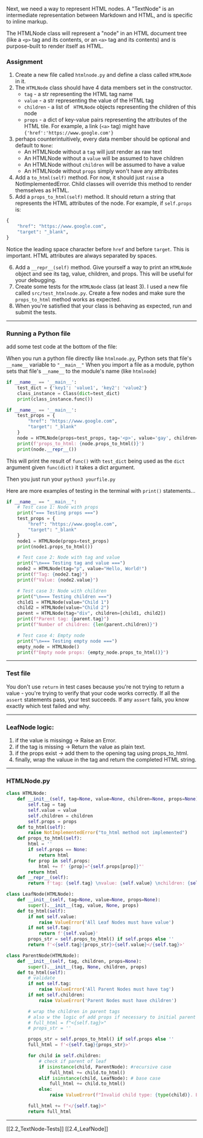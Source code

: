 Next, we need a way to represent HTML nodes. 
A "TextNode" is an intermediate representation between Markdown and HTML, 
and is specific to inline markup. 

The HTMLNode class will represent a "node" in an HTML document tree 
(like a `<p>` tag and its contents, or an `<a>` tag and its contents) 
and is purpose-built to render itself as HTML.

### Assignment
1. Create a new file called `htmlnode.py` and define a class called `HTMLNode` in it.
2. The `HTMLNode` class should have 4 data members set in the constructor. 
	- `tag` - a str representing the HTML tag name
	- `value` - a str representing the value of  the HTML tag
	- `children` - a list of ` HTMLNode` objects representing the children of this node
	- `props` - a dict of key-value pairs representing the attributes of the HTML tile. For example, a link (`<a>` tag) might have `{'href':'https://www.google.com'}`
3. perhaps counterintuitively, every data member should be optional and default to `None`:
	-  An HTMLNode without a `tag` will just render as raw text
	- An HTMLNode without a `value` will be assumed to have children
	- An HTMLNode without `children` will be assumed to have a value
	- An HTMLNode without `props` simply won't have any attributes
4. Add a `to_html(self)` method. For now, it should just `raise` a NotImplementedError. Child classes will override this method to render themselves as HTML.
5. Add a `props_to_html(self)` method. It should return a string that represents the HTML attributes of the node. For example, if `self.props` is: 
``` python
{
    "href": "https://www.google.com",
    "target": "_blank",
}
```
Notice the leading space character before `href` and before `target`. This is important. HTML attributes are always separated by spaces.

6. Add a `__repr__(self)` method. Give yourself a way to print an `HTMLNode` object and see its tag, value, children, and props. This will be useful for your debugging.
7. Create some tests for the `HTMLNode` class (at least 3). I used a new file called `src/test_htmlnode.py`. Create a few nodes and make sure the `props_to_html` method works as expected.
8. When you're satisfied that your class is behaving as expected, run and submit the tests.

---

### Running a Python file

add some test code at the bottom of the file:

When you run a python file directly like `htmlnode.py`, Python sets that file's `__name__` variable to `"__main__"` 
When you import a file as a module, python sets that file's `__name__` to the module's name (like `htmlnode`)
``` python
if __name__ == '__main__':
	test_dict = {'key1': 'value1', 'key2': 'value2'}
	class_instance = Class(dict=test_dict)
	print(class_instance.func())
```

``` python
if __name__ == '__main__':
    test_props = {
        "href": "https://www.google.com",
        "target": "_blank"
    }
    node = HTMLNode(props=test_props, tag='<p>', value='gay', children=None)
    print(f'props_to_html: {node.props_to_html()}')
    print(node.__repr__())
```

This will print the result of `func()` with `test_dict` being used as the `dict` argument given `func(dict)` it takes a dict argument. 

Then you just run your `python3 yourfile.py`

Here are more examples of testing in the terminal with `print()` statements...
``` python
if __name__ == "__main__":
    # Test case 1: Node with props
    print("=== Testing props ===")
    test_props = {
        "href": "https://www.google.com",
        "target": "_blank"
    }
    node1 = HTMLNode(props=test_props)
    print(node1.props_to_html())

    # Test case 2: Node with tag and value
    print("\n=== Testing tag and value ===")
    node2 = HTMLNode(tag="p", value="Hello, World!")
    print(f"Tag: {node2.tag}")
    print(f"Value: {node2.value}")

    # Test case 3: Node with children
    print("\n=== Testing children ===")
    child1 = HTMLNode(value="Child 1")
    child2 = HTMLNode(value="Child 2")
    parent = HTMLNode(tag="div", children=[child1, child2])
    print(f"Parent tag: {parent.tag}")
    print(f"Number of children: {len(parent.children)}")

    # Test case 4: Empty node
    print("\n=== Testing empty node ===")
    empty_node = HTMLNode()
    print(f"Empty node props: {empty_node.props_to_html()}")
```

---
### Test file 
You don't use `return` in test cases because you're not trying to return a value - you're trying to verify that your code works correctly. 
If all the `assert` statements pass, your test succeeds. 
If any `assert` fails, you know exactly which test failed and why.

---
### LeafNode logic:
1. if the value is missingg -> Raise an Error.
2. if the tag is missing -> Return the value as plain text.
3. if the props exist -> add them to the opening tag using props_to_html.
4. finally, wrap the valuue in the tag and return the completed HTML string. 


---
### HTMLNode.py
``` python
class HTMLNode:
	def __init__(self, tag=None, value=None, children=None, props=None):
		self.tag = tag
		self.value = value
		self.children = children
		self.props = props
	def to_html(self):
		raise NotImplementedError("to_html method not implemented")
	def props_to_html(self):
		html = ''
		if self.props == None:
			return html
		for prop in self.props:
			html += f' {prop}="{self.props[prop]}"'
		return html
	def __repr__(self):
		return f'tag: {self.tag} \nvalue: {self.value} \nchildren: {self.children} \nprops: {self.props}'

class LeafNode(HTMLNode):
	def __init__(self, tag=None, value=None, props=None):
		super().__init__(tag, value, None, props)
	def to_html(self):
		if not self.value:
			raise ValueError('All Leaf Nodes must have value')
		if not self.tag:
			return f'{self.value}'
		props_str = self.props_to_html() if self.props else ''
		return f'<{self.tag}{props_str}>{self.value}</{self.tag}>'

class ParentNode(HTMLNode):
	def __init__(self, tag, children, props=None):
		super().__init__(tag, None, children, props)
	def to_html(self):
		# validate
		if not self.tag:
			raise ValueError('All Parent Nodes must have tag')
		if not self.children:
			raise ValueError('Parent Nodes must have children')

		# wrap the children in parent tags
		# also w the logic of add props if necessary to initial parent tag...
		# full_html = f"<{self.tag}>"
		# props_str = ''

		props_str = self.props_to_html() if self.props else ''
		full_html = f'<{self.tag}{props_str}>'

		for child in self.children:
			# check if parent of leaf
			if isinstance(child, ParentNode): #recursive case
				full_html += child.to_html()
			elif isinstance(child, LeafNode): # base case
				full_html += child.to_html()
			else:
				raise ValueError(f"Invalid child type: {type(child)}. Expected ParentNode or LeafNode.")

		full_html += f"</{self.tag}>"
		return full_html
```

---
[[2.2_TextNode-Tests]]
[[2.4_LeafNode]]